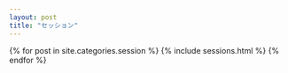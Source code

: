 ```yaml
---
layout: post
title: "セッション"
---
```

<div class="flex">
{% for post in site.categories.session %}
  {% include sessions.html %}
{% endfor %}
</div>
